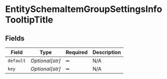 # EntitySchemaItemGroupSettingsInfoTooltipTitle


## Fields

| Field              | Type               | Required           | Description        |
| ------------------ | ------------------ | ------------------ | ------------------ |
| `default`          | *Optional[str]*    | :heavy_minus_sign: | N/A                |
| `key`              | *Optional[str]*    | :heavy_minus_sign: | N/A                |